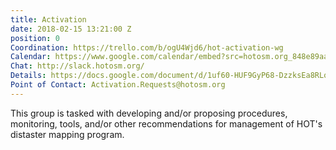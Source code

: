 ```yaml
---
title: Activation
date: 2018-02-15 13:21:00 Z
position: 0
Coordination: https://trello.com/b/ogU4Wjd6/hot-activation-wg
Calendar: https://www.google.com/calendar/embed?src=hotosm.org_848e89aaiab04ag94d23rqn558%40group.calendar.google.com
Chat: http://slack.hotosm.org/
Details: https://docs.google.com/document/d/1uf60-HUF9GyP68-DzzksEa8RLqFkUrsNSq6vhiiXa64/edit?usp=sharing
Point of Contact: Activation.Requests@hotosm.org
---
```


This group is tasked with developing and/or proposing procedures, monitoring, tools, and/or other recommendations for management of HOT's distaster mapping program.
